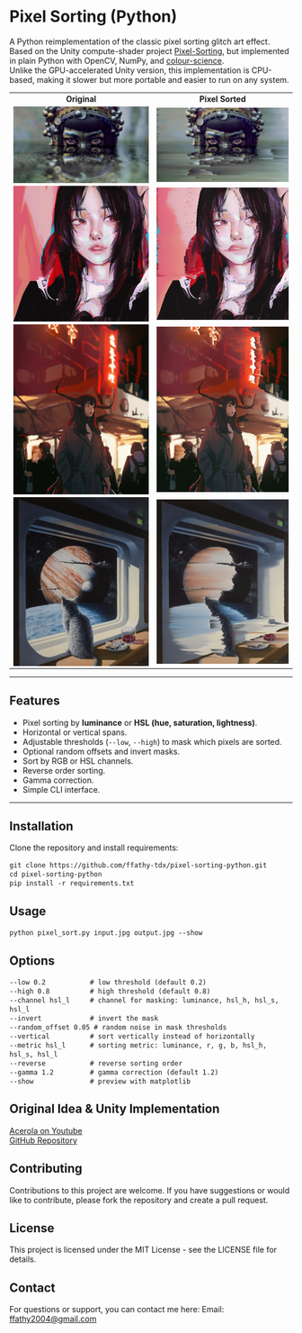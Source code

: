 # Pixel Sorting (Python)

A Python reimplementation of the classic pixel sorting glitch art effect.  
Based on the Unity compute-shader project [Pixel-Sorting](https://github.com/GarrettGunnell/Pixel-Sorting), but implemented in plain Python with OpenCV, NumPy, and [colour-science](https://pypi.org/project/colour-science/).  
Unlike the GPU-accelerated Unity version, this implementation is CPU-based, making it slower but more portable and easier to run on any system.

<div align="center">

<table>
<tr>
  <td align="center"><b>Original</b></td>
  <td align="center"><b>Pixel Sorted</b></td>
</tr>

<tr>
<td align="center"><img src="images/agora_jibaro_1.jpg" width="1000" style="display:block; margin:auto;"></td>
<td align="center"><img src="output/agora_jibaro_1.jpg" width="1000" style="display:block; margin:auto;"></td>
</tr>

<tr>
<td align="center"><img src="images/kaguya.jpg" width="300" style="display:block; margin:auto;"></td>
<td align="center"><img src="output/kaguya.jpg" width="300" style="display:block; margin:auto;"></td>
</tr>

<tr>
<td align="center"><img src="images/NightMarket.jpg" width="300" style="display:block; margin:auto;"></td>
<td align="center"><img src="output/NightMarket.jpg" width="300" style="display:block; margin:auto;"></td>
</tr>

<tr>
<td align="center"><img src="images/shipscat.jpg" width="300" style="display:block; margin:auto;"></td>
<td align="center"><img src="output/shipscat.jpg" width="300" style="display:block; margin:auto;"></td>
</tr>
</table>

</div>



---

## Features
- Pixel sorting by **luminance** or **HSL (hue, saturation, lightness)**.
- Horizontal or vertical spans.
- Adjustable thresholds (`--low`, `--high`) to mask which pixels are sorted.
- Optional random offsets and invert masks.
- Sort by RGB or HSL channels.
- Reverse order sorting.
- Gamma correction.
- Simple CLI interface.

---

## Installation
Clone the repository and install requirements:

```
git clone https://github.com/ffathy-tdx/pixel-sorting-python.git
cd pixel-sorting-python
pip install -r requirements.txt
```




## Usage
```
python pixel_sort.py input.jpg output.jpg --show
```

## Options
```
--low 0.2           # low threshold (default 0.2)  
--high 0.8          # high threshold (default 0.8)  
--channel hsl_l     # channel for masking: luminance, hsl_h, hsl_s, hsl_l  
--invert            # invert the mask  
--random_offset 0.05 # random noise in mask thresholds  
--vertical          # sort vertically instead of horizontally  
--metric hsl_l      # sorting metric: luminance, r, g, b, hsl_h, hsl_s, hsl_l  
--reverse           # reverse sorting order  
--gamma 1.2         # gamma correction (default 1.2)  
--show              # preview with matplotlib
```

## Original Idea & Unity Implementation
[Acerola on Youtube](https://www.youtube.com/watch?v=HMmmBDRy-jE)  
[GitHub Repository](https://github.com/GarrettGunnell/Pixel-Sorting)

## Contributing
Contributions to this project are welcome. If you have suggestions or would like to contribute, please fork the repository and create a pull request.

## License
This project is licensed under the MIT License - see the LICENSE file for details.

## Contact
For questions or support, you can contact me here:
Email: [ffathy2004@gmail.com](mailto:ffathy2004@gmail.com)
